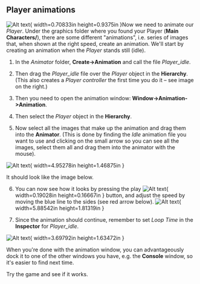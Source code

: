 ## Player animations

![Alt text](media/image36.png){ width=0.70833in height=0.9375in }Now we need to animate our *Player*. Under the graphics folder where you found your Player (**Main Characters/**), there are some different "animations", i.e. series of images that, when shown at the right speed, create an animation. We'll start by creating an animation when the *Player* stands still (idle).

1.  In the *Animator* folder, **Create->Animation** and call the file *Player_idle*.

2.  Then drag the *Player_idle* file over the *Player* object in the **Hierarchy**. (This also creates a *Player controller* the first time you do it – see image on the right.)

3.  Then you need to open the animation window: **Window->Animation->Animation**.

4.  Then select the *Player* object in the **Hierarchy**.

5.  Now select all the images that make up the animation and drag them into the **Animator**. (This is done by finding the *Idle* animation file you want to use and clicking on the small arrow so you can see all the images, select them all and drag them into the animator with the mouse).

![Alt text](media/image37.png){ width=4.95278in height=1.46875in }

It should look like the image below.

6.  You can now see how it looks by pressing the play
    ![Alt text](media/image38.png){ width=0.19028in height=0.16667in } button, and adjust the speed by moving the blue line to the sides (see red arrow below).
    ![Alt text](media/image39.png){ width=5.88542in height=1.81319in }

7.  Since the animation should continue, remember to set *Loop Time* in the **Inspector** for *Player_idle*.

![Alt text](media/image40.png){ width=3.69792in height=1.63472in }

When you're done with the animation window, you can advantageously dock it to one of the other windows you have, e.g. the **Console** window, so it's easier to find next time.

Try the game and see if it works.
